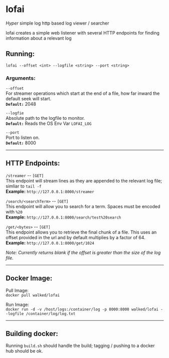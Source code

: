 # lofai

_Hyper_ simple log http based log viewer / searcher

lofai creates a simple web listener with several HTTP endpoints for finding information about a relevant log



## Running:
`lofai --offset <int> --logfile <string> --port <string>`  

### Arguments:  
`--offset`  
For streamer operations which start  at the end of a file, how far inward the default seek will start.  
**`Default:`** 2048

`--logfie`  
Absolute path to the logfile to monitor.  
**`Default:`** Reads the OS Env Var `LOFAI_LOG`

`--port`  
Port to listen on.  
**`Default:`** 8000

---

## HTTP Endpoints:

`/streamer` -- `[GET]`  
This endpoint will stream lines as they are appended to the relevant log file; simliar to `tail -f`  
**Example:** `http://127.0.0.1:8000/streamer`

`/search/<searchTerm>` -- `[GET]`  
This endpoint will allow you to search for a term. Spaces must be encoded with `%20`  
**Example:** `http://127.0.0.1:8000/search/test%20search`


`/get/<bytes>` -- `[GET]`  
This endpoint allows you to retrieve the final chunk of a file. This uses an offset provided in the url and by default multiplies by a factor of 64.  
**Example:** `http://127.0.0.1:8000/get/1024`

_Note: Currently returns blank if the offset is greater than the size of the log file._

---

## Docker Image:

Pull Image:  
`docker pull walked/lofai`

Run Image:  
`docker run -d -v /host/logs:/container/log -p 8000:8000 walked/lofai --logfile /container/log/log.txt`

---

## Building docker:

Running `build.sh` should handle the build; tagging / pushing to a docker hub should be ok.